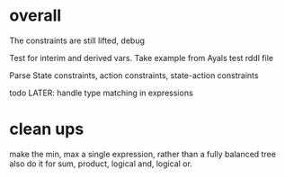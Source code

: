 

# overall

The constraints are still lifted, debug

Test for interim and derived vars. Take example from Ayals test rddl file

Parse State constraints, action constraints, state-action constraints

todo  LATER: handle type matching in expressions

# clean ups

make the min, max a single expression, rather than a fully balanced tree
also do it for sum, product, logical and, logical or. 
